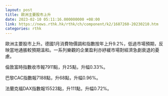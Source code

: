 ```yaml
---
layout: post
title: 歐洲主要股市上升
date: 2023-02-10 05:11:16.000000000 +08:00
link: https://news.rthk.hk/rthk/ch/component/k2/1687260-20230210.htm
categories: rthk
---
```


歐洲主要股市上升。德國1月消費物價調和指數按年上升9.2%，低過市場預期，反映當地通脹較預期溫和。一系列樂觀的企業盈利亦紓緩市場對經濟急劇衰退的憂慮。

倫敦富時指數收市報7911點，升25點，升幅0.33%。

巴黎CAC指數報7188點，升68點，升幅0.96%。

法蘭克福DAX指數報15523點，升111點，升幅0.72%。

